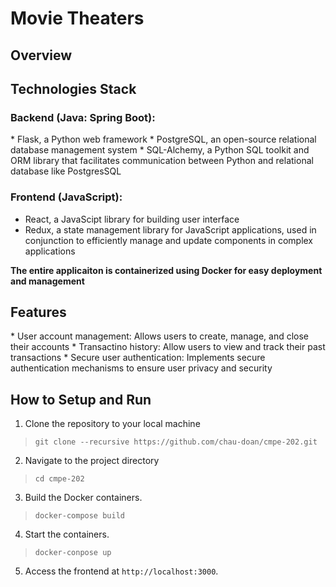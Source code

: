 # Movie Theaters

## Overview
<add later>

## Technologies Stack

### Backend (Java: Spring Boot):
<add later>
* Flask, a Python web framework
* PostgreSQL, an open-source relational database management system
* SQL-Alchemy, a Python SQL toolkit and ORM library that facilitates communication between
Python and relational database like PostgresSQL

### Frontend (JavaScript):
* React, a JavaScipt library for building user interface
* Redux, a state management library for JavaScript applications, used in conjunction to efficiently manage
and update components in complex applications


__The entire applicaiton is containerized using Docker for easy deployment and management__

## Features
<add latter>
* User account management: Allows users to create, manage, and close their accounts
* Transactino history: Allow users to view and track their past transactions
* Secure user authentication: Implements secure authentication mechanisms to ensure user privacy and security

## How to Setup and Run
1. Clone the repository to your local machine <br>
> `git clone --recursive https://github.com/chau-doan/cmpe-202.git`
2. Navigate to the project directory
> `cd cmpe-202`
3. Build the Docker containers.
> `docker-compose build`
4. Start the containers.
> `docker-conpose up`
5. Access the frontend at `http://localhost:3000`.
